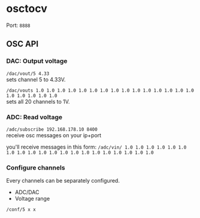 # osctocv
Port: `8888`

## OSC API

### DAC: Output voltage

```/dac/vout/5 4.33```  
sets channel 5 to 4.33V.

```/dac/vouts 1.0 1.0 1.0 1.0 1.0 1.0 1.0 1.0 1.0 1.0 1.0 1.0 1.0 1.0 1.0 1.0 1.0 1.0 1.0 1.0```  
sets all 20 channels to 1V.

### ADC: Read voltage

```/adc/subscribe 192.168.178.10 8400```  
receive osc messages on your ip+port

you'll receive messages in this form:
```/adc/vin/ 1.0 1.0 1.0 1.0 1.0 1.0 1.0 1.0 1.0 1.0 1.0 1.0 1.0 1.0 1.0 1.0 1.0 1.0 1.0 1.0```

### Configure channels
Every channels can be separately configured.

- ADC/DAC
- Voltage range

```/conf/5 x x```
